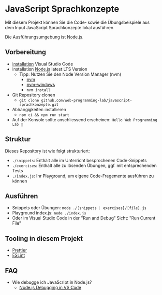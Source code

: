 # JavaScript Sprachkonzepte

Mit diesem Projekt können Sie die Code- sowie die Übungsbeispiele aus dem Input JavaScript Sprachkonzepte lokal ausführen.

Die Ausführungsumgebung ist [Node.js](https://nodejs.org/).

## Vorbereitung

* [Installation](https://code.visualstudio.com/download) Visual Studio Code
* Installation [Node.js](https://nodejs.org/) latest LTS Version
  * Tipp: Nutzen Sie den Node Version Manager (nvm)
    * [nvm](https://github.com/nvm-sh/nvm)
    * [nvm-windows](https://github.com/coreybutler/nvm-windows)
    * `nvm install`
* Git Repository clonen
  * `git clone github.com/web-programming-lab/javascript-sprachkonzepte.git`
* Abhängigkeiten installieren
  * `npm ci && npm run start`
* Auf der Konsole sollte anschliessend erscheinen: `Hello Web Programming Lab 🤙`

## Struktur

Dieses Repository ist wie folgt strukturiert:

* `./snippets`: Enthält alle im Unterricht besprochenen Code-Snippets
* `./exercises`: Enthält alle zu lösenden Übungen, ggf. mit entsprechenden Tests
* `./index.js`: Ihr Playground, um eigene Code-Fragemente ausführen zu können

## Ausführen

* Snippets oder Übungen: `node ./[snippets | exercises]/[file].js`
* Playground index.js: `node ./index.js`
* Oder im Visual Studio Code in der "Run and Debug" Sicht: "Run Current File"

## Tooling in diesem Projekt

* [Prettier](https://prettier.io/)
* [ESLint](https://eslint.org/)

## FAQ

* Wie debugge ich JavaScript in Node.js?
  * [Node.js Debugging in VS Code](https://code.visualstudio.com/docs/nodejs/nodejs-debugging)
